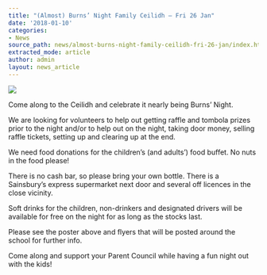 ```yaml
---
title: "(Almost) Burns’ Night Family Ceilidh – Fri 26 Jan"
date: '2018-01-10'
categories:
- News
source_path: news/almost-burns-night-family-ceilidh-fri-26-jan/index.html
extracted_mode: article
author: admin
layout: news_article
---
```

[![](/assets/images/2018/01/jan-ceilidh-2018.png)](/assets/images/2018/01/jan-ceilidh-2018.png)

Come along to the Ceilidh and celebrate it nearly being Burns’ Night.

We are looking for volunteers to help out getting raffle and tombola prizes prior to the night and/or to help out on the night, taking door money, selling raffle tickets, setting up and clearing up at the end.

We need food donations for the children’s (and adults’) food buffet. No nuts in the food please!

There is no cash bar, so please bring your own bottle. There is a Sainsbury’s express supermarket next door and several off licences in the close vicinity.

Soft drinks for the children, non-drinkers and designated drivers will be available for free on the night for as long as the stocks last.

Please see the poster above and flyers that will be posted around the school for further info.

Come along and support your Parent Council while having a fun night out with the kids!

